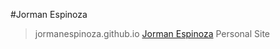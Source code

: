 #Jorman Espinoza
> jormanespinoza.github.io
[Jorman Espinoza](https://jormanespinoza.com/ "Jorman Espinoza")
Personal Site